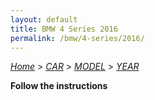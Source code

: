 ```yaml
---
layout: default
title: BMW 4 Series 2016
permalink: /bmw/4-series/2016/
---
```

[*Home*](/) > [*CAR*](/car/) > [*MODEL*](/car/model/) > [*YEAR*](/car/model/year/)

**Follow the instructions**